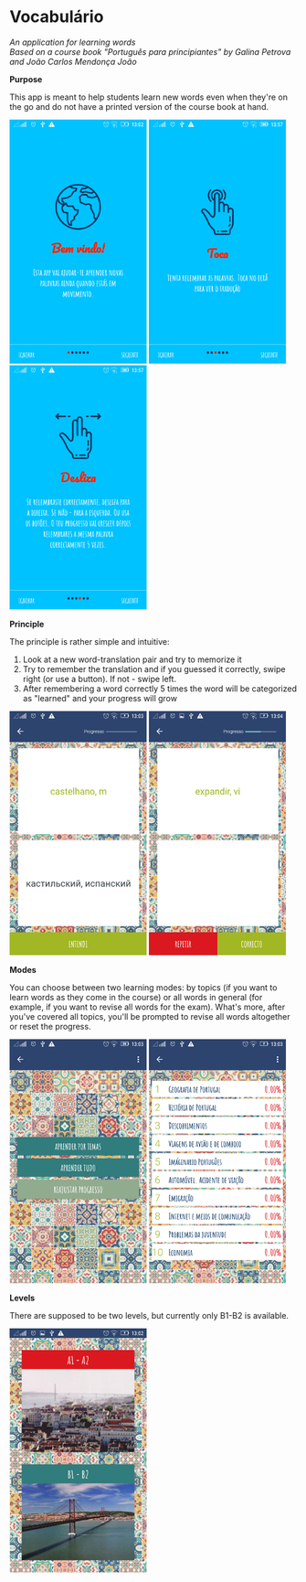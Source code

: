 # Vocabulário

<i>An application for learning words </i><br>
<i>Based on a course book "Português para principiantes" by Galina Petrova and João Carlos Mendonça João</i>
  
<b>Purpose</b>

This app is meant to help students learn new words even when they're on the go and do not have a printed version of the course book at hand.

![image](screenshots/welcome.png?raw=true "Welcome")
![image](screenshots/welcome2.png?raw=true "Tap")
![image](screenshots/welcome3.png?raw=true "Swipe")

<b>Principle</b>

The principle is rather simple and intuitive:
1. Look at a new word-translation pair and try to memorize it
2. Try to remember the translation and if you guessed it correctly, swipe right (or use a button). If not - swipe left.
3. After remembering a word correctly 5 times the word will be categorized as "learned" and your progress will grow

![image](screenshots/main.png?raw=true "Learn new words")  ![image](screenshots/learn.png?raw=true "Revise words")

<b>Modes</b>

You can choose between two learning modes: by topics (if you want to learn words as they come in the course) or all words in general (for example, if you want to revise all words for the exam). What's more, after you've covered all topics, you'll be prompted to revise all words altogether or reset the progress.

![image](screenshots/mode.png?raw=true "Choose a mode")  ![image](screenshots/topics.png?raw=true "Choose a topic")

<b>Levels</b>

There are supposed to be two levels, but currently only B1-B2 is available.

![image](screenshots/level.png?raw=true "Choose a a level")

